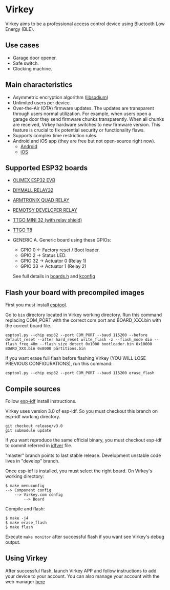 # Virkey
Virkey aims to be a professional access control device using Bluetooth Low Energy (BLE).

## Use cases
* Garage door opener.
* Safe switch.
* Clocking machine.

## Main characteristics
- Asymmetric encryption algorithm ([libsodium](https://download.libsodium.org/doc/))
- Unlimited users per device.
- Over-the-Air (OTA) firmware updates. The updates are transparent through users normal utilization. For example, when users open a garage door they send firmware chunks transparently. When all chunks are received, Virkey hardware switches to new firmware version.
This feature is crucial to fix potential security or functionality flaws.
- Supports complex time restriction rules.
- Android and iOS app (they are free but not open-source right now).
  * [Android](https://play.google.com/store/apps/details?id=com.virkey.basic.cordova)
  * [iOS](https://itunes.apple.com/us/app/virkey-cloud/id1315035954?mt=8)


## Supported ESP32 boards
- [OLIMEX ESP32 EVB](https://www.olimex.com/Products/IoT/ESP32-EVB/open-source-hardware)
- [DIYMALL RELAY32](http://www.diymalls.com/esp32-wifi-bluetooth-relay-module)
- [ARMTRONIX QUAD RELAY](https://www.tindie.com/products/Armtronix/wifibt-esp32-quad-relay-board-amazon-alexa/)
- [REMOTSY DEVELOPER RELAY](https://www.tindie.com/products/jorgeci/simple-developer-relay-board-using-the-esp32-2/)
- [TTGO MINI 32 (with relay shield)](https://es.aliexpress.com/store/product/20-EN-1-KITS-TTGO-MINI32-V2-0-ESP32-WiFi-Bluetooth-learning-kit-MINI-D1-IOT/2787042_32845377733.html)
- [TTGO T8](https://es.aliexpress.com/store/product/T8-V1-3-TTGO-ESP32-4-MB-PSRAM-TF-3D-antena-WiFi-m-dulo-Bluetooth-ESP32/1983387_32853967655.html)
- GENERIC A. Generic board using these GPIOs:
  * GPIO 0  <- Factory reset / Boot loader.
  * GPIO 2  -> Status LED.
  * GPIO 32 -> Actuator 0 (Relay 1)
  * GPIO 33 -> Actuator 1 (Relay 2)
  
  See full details in [boards.h](https://github.com/nayarsystems/virkey/blob/master/main/boards.h) and [kconfig](https://github.com/nayarsystems/virkey/blob/master/main/Kconfig)

## Flash your board with precompiled images
First you must install [esptool](https://github.com/espressif/esptool).

Go to `bin` directory located in Virkey working directory.
Run this command replacing COM_PORT with the correct com port and BOARD_XXX.bin with the correct board file.
```
esptool.py --chip esp32 --port COM_PORT --baud 115200 --before default_reset --after hard_reset write_flash -z --flash_mode dio --flash_freq 40m --flash_size detect 0x1000 bootloader.bin 0x10000 BOARD_XXX.bin 0x8000 partitions.bin
```

If you want erase full flash before flashing Virkey (YOU WILL LOSE PREVIOUS CONFIGURATIONS), run this command:
```
esptool.py --chip esp32 --port COM_PORT --baud 115200 erase_flash
```
## Compile sources
Follow [esp-idf](https://github.com/espressif/esp-idf) install instructions.

Virkey uses version 3.0 of esp-idf. So you must checkout this branch on esp-idf working directory.
 ```
 git checkout release/v3.0
 git submodule update
 ```
 If you want reproduce the same official binary, you must checkout esp-idf to commit referred in [idfver](https://github.com/nayarsystems/virkey/blob/master/idfver) file.

 "master" branch points to last stable release. Development unstable code lives in "develop" branch.

Once esp-idf is installed, you must select the right board.
On Virkey's working directory:
```
$ make menuconfig
--> Component config
    --> Virkey.com config
        --> Board
```
Compile and flash:

```
$ make -j4
$ make erase_flash
$ make flash
```
Execute `make monitor` after successful flash if you want see Virkey's debug output.

## Using Virkey
After successful flash, launch Virkey APP and follow instructions to add your device to your account.
You can also manage your account with the web manager [here](https://admin.virkey.com)



